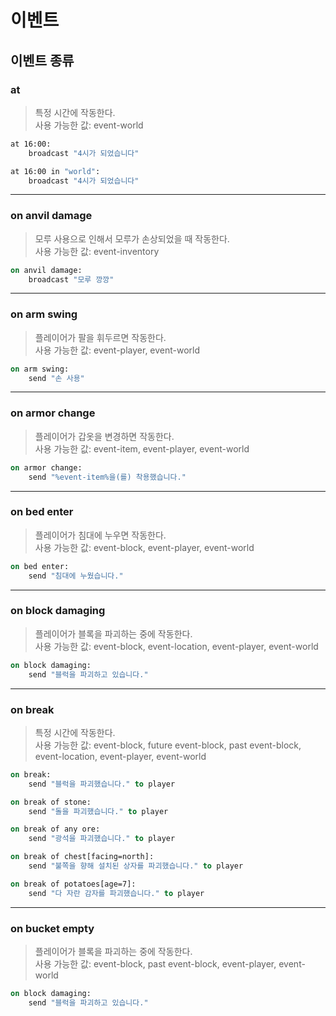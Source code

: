 # **이벤트**

## <span class="title">이벤트 종류</span>

### <span class="c9">at</span>
> 특정 시간에 작동한다.  
> 사용 가능한 값: <span class="c9">event-world</span>

```vb
at 16:00:
    broadcast "4시가 되었습니다"
```
```vb
at 16:00 in "world":
    broadcast "4시가 되었습니다"
```

---

### <span class="c9">on anvil damage</span>
> 모루 사용으로 인해서 모루가 손상되었을 때 작동한다.  
> 사용 가능한 값: <span class="c9">event-inventory</span>

```vb
on anvil damage:
    broadcast "모루 깡깡"
```

---

### <span class="c9">on arm swing</span>
> 플레이어가 팔을 휘두르면 작동한다.  
> 사용 가능한 값: <span class="c9">event-player</span>, <span class="c9">event-world</span>

```vb
on arm swing:
    send "손 사용"
```

---

### <span class="c9">on armor change</span>
> 플레이어가 갑옷을 변경하면 작동한다.  
> 사용 가능한 값: <span class="c9">event-item</span>, <span class="c9">event-player</span>, <span class="c9">event-world</span>

```vb
on armor change:
    send "%event-item%을(를) 착용했습니다."
```

---

### <span class="c9">on bed enter</span>
> 플레이어가 침대에 누우면 작동한다.  
> 사용 가능한 값: <span class="c9">event-block</span>, <span class="c9">event-player</span>, <span class="c9">event-world</span>

```vb
on bed enter:
    send "침대에 누웠습니다."
```

---

### <span class="c9">on block damaging</span>
> 플레이어가 블록을 파괴하는 중에 작동한다.  
> 사용 가능한 값: <span class="c9">event-block</span>, <span class="c9">event-location</span>, <span class="c9">event-player</span>, <span class="c9">event-world</span>

```vb
on block damaging:
    send "블럭을 파괴하고 있습니다."
```

---

### <span class="c9">on break</span>
> 특정 시간에 작동한다.  
> 사용 가능한 값: <span class="c9">event-block</span>, <span class="c9">future event-block</span>, <span class="c9">past event-block</span>, <span class="c9">event-location</span>, <span class="c9">event-player</span>, <span class="c9">event-world</span>

```vb
on break:
    send "블럭을 파괴했습니다." to player
```
```vb
on break of stone:
    send "돌을 파괴했습니다." to player
```
```vb
on break of any ore:
    send "광석을 파괴했습니다." to player
```
```vb
on break of chest[facing=north]:
    send "불쪽을 향해 설치된 상자를 파괴했습니다." to player
```
```vb
on break of potatoes[age=7]:
    send "다 자란 감자를 파괴했습니다." to player
```

---

### <span class="c9">on bucket empty</span>
> 플레이어가 블록을 파괴하는 중에 작동한다.  
> 사용 가능한 값: <span class="c9">event-block</span>, <span class="c9">past event-block</span>, <span class="c9">event-player</span>, <span class="c9">event-world</span>

```vb
on block damaging:
    send "블럭을 파괴하고 있습니다."
```
